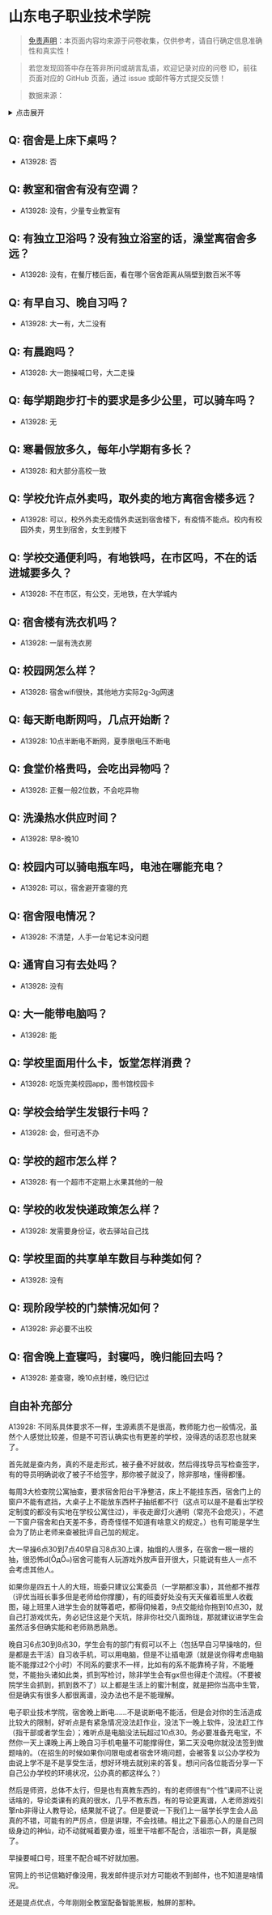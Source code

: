 # 山东电子职业技术学院

> [免责声明](https://colleges.chat/#_3)：本页面内容均来源于问卷收集，仅供参考，请自行确定信息准确性和真实性！

> 若您发现回答中存在答非所问或胡言乱语，欢迎记录对应的问卷 ID，前往页面对应的 GitHub 页面，通过 issue 或邮件等方式提交反馈！

> 数据来源：

<details><summary>点击展开</summary>
<ul>
<li>A13928: 匿名 (2022 年 07 月)</li>
</ul>
</details>

## Q: 宿舍是上床下桌吗？

- A13928: 否

## Q: 教室和宿舍有没有空调？

- A13928: 没有，少量专业教室有

## Q: 有独立卫浴吗？没有独立浴室的话，澡堂离宿舍多远？

- A13928: 没有，在餐厅楼后面，看在哪个宿舍距离从隔壁到数百米不等

## Q: 有早自习、晚自习吗？

- A13928: 大一有，大二没有

## Q: 有晨跑吗？

- A13928: 大一跑操喊口号，大二走操

## Q: 每学期跑步打卡的要求是多少公里，可以骑车吗？

- A13928: 无

## Q: 寒暑假放多久，每年小学期有多长？

- A13928: 和大部分高校一致

## Q: 学校允许点外卖吗，取外卖的地方离宿舍楼多远？

- A13928: 可以，校外外卖无疫情外卖送到宿舍楼下，有疫情不能点。校内有校园外卖，男生到宿舍，女生到楼下

## Q: 学校交通便利吗，有地铁吗，在市区吗，不在的话进城要多久？

- A13928: 不在市区，有公交，无地铁，在大学城内

## Q: 宿舍楼有洗衣机吗？

- A13928: 一层有洗衣房

## Q: 校园网怎么样？

- A13928: 宿舍wifi很快，其他地方实际2g-3g网速

## Q: 每天断电断网吗，几点开始断？

- A13928: 10点半断电不断网，夏季限电压不断电

## Q: 食堂价格贵吗，会吃出异物吗？

- A13928: 正餐一般2位数，不会吃异物

## Q: 洗澡热水供应时间？

- A13928: 早8-晚10

## Q: 校园内可以骑电瓶车吗，电池在哪能充电？

- A13928: 可以，宿舍避开查寝的充

## Q: 宿舍限电情况？

- A13928: 不清楚，人手一台笔记本没问题

## Q: 通宵自习有去处吗？

- A13928: 没有

## Q: 大一能带电脑吗？

- A13928: 能

## Q: 学校里面用什么卡，饭堂怎样消费？

- A13928: 吃饭完美校园app，图书馆校园卡

## Q: 学校会给学生发银行卡吗？

- A13928: 会，但可选不办

## Q: 学校的超市怎么样？

- A13928: 有一个超市不定期上水果其他的一般

## Q: 学校的收发快递政策怎么样？

- A13928: 发需要身份证，收去驿站自己找

## Q: 学校里面的共享单车数目与种类如何？

- A13928: 没有

## Q: 现阶段学校的门禁情况如何？

- A13928: 非必要不出校

## Q: 宿舍晚上查寝吗，封寝吗，晚归能回去吗？

- A13928: 差查寝，晚10点封楼，晚归记过

## 自由补充部分

A13928: 不同系具体要求不一样，生源素质不是很高，教师能力也一般情况，虽然个人感觉比较差，但是不可否认确实也有更差的学校，没得选的话忍忍也就来了。

首先就是查内务，真的不是走形式，被子叠不好就收，然后得找导员写检查签字，有的导员明确说收了被子不给签字，那你被子就没了，除非那啥，懂得都懂。



每周3大检查院公寓抽查，要求宿舍阳台干净整洁，床上不能挂东西，宿舍门上的窗户不能有遮挡，大桌子上不能放东西杯子抽纸都不行（这点可以是不是看出学校定制度的都没有实地在学校公寓住过），半夜走廊灯火通明（常亮不会熄灭），不遮一下窗户宿舍和白天差不多，奇奇怪怪不知道有啥意义的规定。）也有可能是学生会为了防止老师来查被批评自己加的规定。



大一早操6点30到7点40早自习8点30上课，抽烟的人很多，在宿舍一根一根的抽，很恐怖d(ŐдŐ๑)宿舍可能有人玩游戏外放声音开很大，只能说有些人一点不会考虑其他人。



如果你是四五十人的大班，班委只建议公寓委员（一学期都没事），其他都不推荐（评优当班长事多但是老师给你撑腰），有的班委好处没有天天催着班里人收截图，碰上班里人进学生会的就等着吧，都得伺候着，9点交能给你拖到10点30，就自己打游戏优先，务必记住这是个天坑，除非你社交八面玲珑，那就建议进学生会虽然活多但确实能和老师熟悉熟悉。



晚自习6点30到8点30，学生会有的部门有假可以不上（包括早自习早操啥的，但是都是去干活）自习收手机，可以用电脑，但是不让插电源（就是说你得考虑电脑能不能撑过2个小时）不同系的要求不一样，比如有的系不能靠椅子背，不能睡觉，不能抬头诸如此类，抓到写检讨，除非学生会有gx但也得走个流程。（不要被院学生会抓到，抓到救不了）以上都是生活上的蜜汁制度，就是把你当高中生管，但是确实有很多人都很离谱，没办法也不是不能理解。



电子职业技术学院，宿舍晚上断电……不是说断电不能活，但是会对你的生活造成比较大的限制，好听点是有紧急情况没法赶作业，没法下一晚上软件，没法赶工作（指干部或者学生会）；难听点是电脑没法玩超过10点30。务必要准备充电宝，不然你一天上课晚上再上晚自习手机电量不可能撑得住，第二天没电你就没法签到做题啥的。（在招生的时候如果你问限电或者宿舍环境问题，会被答复以公办学校为由说上学不是不是享受生活，想好环境去就别来的答复。想问问各位能否分享一下自己公办学校的环境状况，公办真的都这样么？）



然后是师资，总体不太行，但是也有真教东西的，有的老师很有“个性”课间不让说话啥的，导论类课有的真的很水，几乎不教东西，有的导论更离谱，人老师游戏引擎nb非得让人教导论，结果就不说了。但是要说一下我们上一届学长学生会人品真的不错，可能有的严厉点，但是讲理，不会找碴。相比之下最恶心人的是自己同级身边的神仙，动不动就喊着要办谁，班里干啥都不配合，活祖宗一群，真是服了。



早操要喊口号，班里不配合喊不好就加圈。



官网上的书记信箱好像没用，我发邮件提示对方可能收不到邮件，也不知道是啥情况。



还是提点优点，今年刚刚全教室配备智能黑板，触屏的那种。